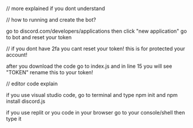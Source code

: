 // more explained if you dont understand


// how to running and create the bot?

go to discord.com/developers/applications then click "new application" go to bot and reset your token

// if you dont have 2fa you cant reset your token! this is for protected your account!

after you download the code go to index.js and in line 15 you will see "TOKEN" rename this to your token!

// editor code explain


if you use visual studio code, go to terminal and type npm init and npm install discord.js

if you use replit or you code in your browser go to your console/shell then type it

